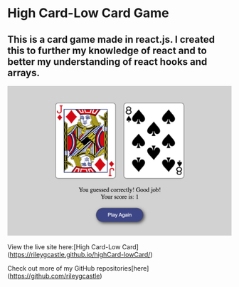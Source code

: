 # High Card-Low Card Game
## This is a card game made in react.js. I created this to further my knowledge of react and to better my understanding of react hooks and arrays. 
![A sceen-capture of the app gameplay.](./screenshot.png) 
    
View the live site here:[High Card-Low Card] (https://rileygcastle.github.io/highCard-lowCard/) 

Check out more of my GitHub repositories[here] (https://github.com/rileygcastle) 
